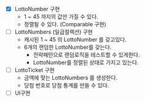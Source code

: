 - [x] LottoNumber 구현
  - 1 ~ 45 까지의 값만 가질 수 있다.
  - 정렬될 수 있다. (Comparable 구현)
- [ ] LottoNumbers (일급컬렉션) 구현 
  - 캐시된 1 ~ 45 의 LottoNumber 를 갖고있다.
  - 6개의 랜덤한 LottoNumber를 갖는다.
    - 전략패턴으로 랜덤로직을 테스트할 수 있게한다.
    - LottoNumber를 정렬된 상태로 가지고 있는다.
- [ ] LottoTicket 구현
  - 금액에 맞는 LottoNumbers 를 생성한다.
  - 당첨 번호로 당첨 통계를 만들 수 있다.
- [ ] UI구현
